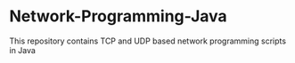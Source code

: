# Network-Programming-Java
This repository contains TCP and UDP based network programming scripts in Java
